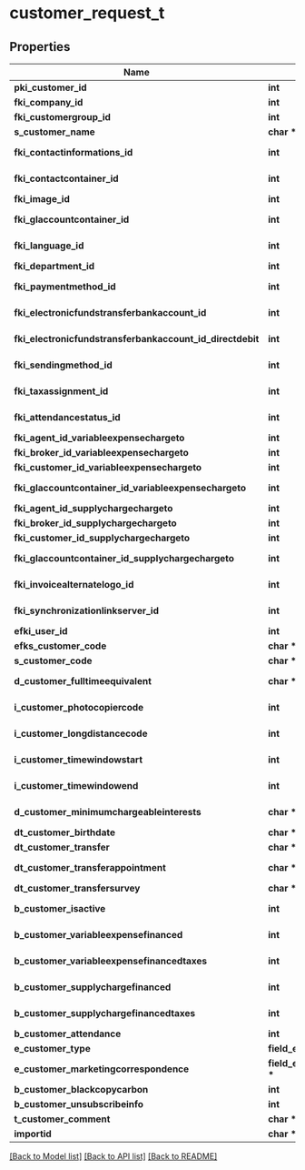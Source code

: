 # customer_request_t

## Properties
Name | Type | Description | Notes
------------ | ------------- | ------------- | -------------
**pki_customer_id** | **int** | The unique ID of the Customer. | [optional] 
**fki_company_id** | **int** | The unique ID of the Company | 
**fki_customergroup_id** | **int** | The unique ID of the Customergroup | 
**s_customer_name** | **char \*** | The name of the Customer | 
**fki_contactinformations_id** | **int** | The unique ID of the Contactinformations | 
**fki_contactcontainer_id** | **int** | The unique ID of the Contactcontainer | 
**fki_image_id** | **int** | The unique ID of the Image | 
**fki_glaccountcontainer_id** | **int** | The unique ID of the Glaccountcontainer | 
**fki_language_id** | **int** | The unique ID of the Language.  Valid values:  |Value|Description| |-|-| |1|French| |2|English| | 
**fki_department_id** | **int** | The unique ID of the Department | 
**fki_paymentmethod_id** | **int** | The unique ID of the Paymentmethod | 
**fki_electronicfundstransferbankaccount_id** | **int** | The unique ID of the Electronicfundstransferbankaccount | 
**fki_electronicfundstransferbankaccount_id_directdebit** | **int** | The unique ID of the Electronicfundstransferbankaccount | 
**fki_sendingmethod_id** | **int** | The unique ID of the Sendingmethod | 
**fki_taxassignment_id** | **int** | The unique ID of the Taxassignment.  Valid values:  |Value|Description| |-|-| |1|No tax| |2|GST| |3|HST (ON)| |4|HST (NB)| |5|HST (NS)| |6|HST (NL)| |7|HST (PE)| |8|GST + QST (QC)| |9|GST + QST (QC) Non-Recoverable| |10|GST + PST (BC)| |11|GST + PST (SK)| |12|GST + RST (MB)| |13|GST + PST (BC) Non-Recoverable| |14|GST + PST (SK) Non-Recoverable| |15|GST + RST (MB) Non-Recoverable| | 
**fki_attendancestatus_id** | **int** | The unique ID of the Attendancestatus | 
**fki_agent_id_variableexpensechargeto** | **int** | The unique ID of the Agent. | 
**fki_broker_id_variableexpensechargeto** | **int** | The unique ID of the Broker. | 
**fki_customer_id_variableexpensechargeto** | **int** | The unique ID of the Customer. | 
**fki_glaccountcontainer_id_variableexpensechargeto** | **int** | The unique ID of the Glaccountcontainer | 
**fki_agent_id_supplychargechargeto** | **int** | The unique ID of the Agent. | 
**fki_broker_id_supplychargechargeto** | **int** | The unique ID of the Broker. | 
**fki_customer_id_supplychargechargeto** | **int** | The unique ID of the Customer. | 
**fki_glaccountcontainer_id_supplychargechargeto** | **int** | The unique ID of the Glaccountcontainer | 
**fki_invoicealternatelogo_id** | **int** | The unique ID of the Invoicealternatelogo | 
**fki_synchronizationlinkserver_id** | **int** | The unique ID of the Synchronizationlinkserver | 
**efki_user_id** | **int** | The unique ID of the User | [optional] 
**efks_customer_code** | **char \*** | The code of the Customer | [optional] 
**s_customer_code** | **char \*** | The code of the Customer | 
**d_customer_fulltimeequivalent** | **char \*** | The fulltimeequivalent of the Customer | 
**i_customer_photocopiercode** | **int** | The photocopiercode of the Customer | 
**i_customer_longdistancecode** | **int** | The longdistancecode of the Customer | 
**i_customer_timewindowstart** | **int** | The timewindowstart of the Customer | 
**i_customer_timewindowend** | **int** | The timewindowend of the Customer | 
**d_customer_minimumchargeableinterests** | **char \*** | The minimumchargeableinterests of the Customer | 
**dt_customer_birthdate** | **char \*** | The birthdate of the Customer | 
**dt_customer_transfer** | **char \*** | The transfer of the Customer | 
**dt_customer_transferappointment** | **char \*** | The transferappointment of the Customer | 
**dt_customer_transfersurvey** | **char \*** | The transfersurvey of the Customer | 
**b_customer_isactive** | **int** | Whether the customer is active or not | 
**b_customer_variableexpensefinanced** | **int** | Whether if it&#39;s an variableexpensefinanced | 
**b_customer_variableexpensefinancedtaxes** | **int** | Whether if it&#39;s an variableexpensefinancedtaxes | 
**b_customer_supplychargefinanced** | **int** | Whether if it&#39;s an supplychargefinanced | 
**b_customer_supplychargefinancedtaxes** | **int** | Whether if it&#39;s an supplychargefinancedtaxes | 
**b_customer_attendance** | **int** | Whether if it&#39;s an attendance | 
**e_customer_type** | **field_e_customer_type_t \*** |  | 
**e_customer_marketingcorrespondence** | **field_e_customer_marketingcorrespondence_t \*** |  | 
**b_customer_blackcopycarbon** | **int** | Whether if it&#39;s an blackcopycarbon | 
**b_customer_unsubscribeinfo** | **int** | Whether if it&#39;s an unsubscribeinfo | 
**t_customer_comment** | **char \*** | The comment of the Customer | 
**importid** | **char \*** |  | [optional] 

[[Back to Model list]](../README.md#documentation-for-models) [[Back to API list]](../README.md#documentation-for-api-endpoints) [[Back to README]](../README.md)


